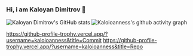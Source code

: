 ### Hi, i am Kaloyan Dimitrov 👋

![Kaloyan Dimitrov's GitHub stats](https://github-readme-stats.vercel.app/api?username=Kaloioanness&theme=dracula&show_icons=true)  ![Kaloioanness's github activity graph](https://github-readme-activity-graph.vercel.app/graph?username=Kaloioanness&theme=dracula)

https://github-profile-trophy.vercel.app/?username=kaloioanness&title=Commit
https://github-profile-trophy.vercel.app/?username=kaloioanness&title=Repo


